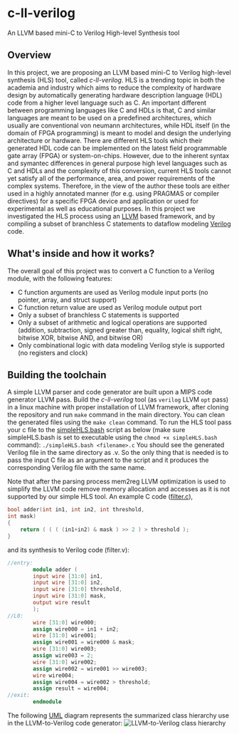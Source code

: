 # c-ll-verilog
An LLVM based mini-C to Verilog High-level Synthesis tool
## Overview
In this project, we are proposing an LLVM based mini-C to Verilog high-level synthesis (HLS)
tool, called *c-ll-verilog*. HLS is a trending topic in both the academia and industry which aims to reduce the complexity of
hardware design by automatically generating hardware description language (HDL) code from a higher
level language such as C. An important different between programming languages like C and HDLs is
that, C and similar languages are meant to be used on a predefined architectures, which usually are
conventional von neumann architectures, while HDL itself (in the domain of FPGA programming) is
meant to model and design the underlying architecture or hardware. There are different HLS tools which
their generated HDL code can be implemented on the latest field programmable gate array (FPGA) or
system-on-chips. However, due to the inherent syntax and symantec differences in general purpose high
level languages such as C and HDLs and the complexity of this conversion, current HLS tools cannot yet
satisfy all of the performance, area, and power requirements of the complex systems. Therefore, in the
view of the author these tools are either used in a highly annotated manner (for e.g. using PRAGMAS or
compiler directives) for a specific FPGA device and application or used for experimental as well as
educational purposes. In this project we investigated the HLS process using an [LLVM](http://llvm.org) based framework,
and by compiling a subset of branchless C statements to dataflow modeling [Verilog](http://www.verilog.com) code.
## What's inside and how it works?
The overall goal of this project was to convert a C function to a Verilog module, with the following
features:
* C function arguments are used as Verilog module input ports (no pointer, array, and struct
support)
* C function return value are used as Verilog module output port
* Only a subset of branchless C statements is supported
* Only a subset of arithmetic and logical operations are supported (addition, subtraction, signed greater than, equality, logical shift right, bitwise XOR, bitwise AND, and bitwise OR)
* Only combinational logic with data modeling Verilog style is supported (no registers and clock)

## Building the toolchain
A simple LLVM parser and code generator are built upon a MIPS code generator LLVM pass.
Build the *c-ll-verilog* tool (as `verilog` LLVM `opt` pass) in a linux machine with proper
installation of LLVM framework, after cloning the repository and run `make` command in the main directory. You can clean the generated files using the `make clean` command.
To run the HLS tool pass your c file to the [simpleHLS.bash](https://github.com/sabbaghm/c-ll-verilog/blob/master/simpleHLS.bash) script as below (make sure simpleHLS.bash is
set to executable using the `chmod +x simpleHLS.bash` command): 
`./simpleHLS.bash <filename>.c`
You should see the generated Verilog file in the same directory as <filename>.v. So the only thing that is needed is to pass the input C file as an argument to the script and it produces the corresponding Verilog file with the same name.

Note that after the parsing process mem2reg LLVM optimization is used to simplify the LLVM code
remove memory allocation and accesses as it is not supported by our simple HLS tool.
An example C code ([filter.c](https://github.com/sabbaghm/c-ll-verilog/blob/master/filter.c)),
```C
bool adder(int in1, int in2, int threshold,
int mask)
{
	return ( ( ( (in1+in2) & mask ) >> 2 ) > threshold );
}
```
 and its synthesis to Verilog code (filter.v):

```Verilog
//entry:
        module adder (
        input wire [31:0] in1,
        input wire [31:0] in2,
        input wire [31:0] threshold,
        input wire [31:0] mask,
        output wire result
        );
//L0:
        wire [31:0] wire000;
        assign wire000 = in1 + in2;
        wire [31:0] wire001;
        assign wire001 = wire000 & mask;
        wire [31:0] wire003;
        assign wire003 = 2;
        wire [31:0] wire002;
        assign wire002 = wire001 >> wire003;
        wire wire004;
        assign wire004 = wire002 > threshold;
        assign result = wire004;
//exit:
        endmodule
```
The following [UML](http://www.uml.org/) diagram represents the summarized class hierarchy use in the LLVM-to-Verilog code generator:
![LLVM-to-Verilog class hierarchy](https://github.com/sabbaghm/c-ll-verilog/blob/master/figures/ll-verilog_uml_diagram.png)


